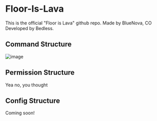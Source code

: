 # Floor-Is-Lava
This is the official "Floor is Lava" github repo. Made by BlueNova, CO Developed by Bedless.

## Command Structure

![image](https://github.com/Bedlesssgod/Floor-Is-Lava/assets/77199633/81262bc6-08d0-430b-acc3-b47ca30158b4)

## Permission Structure
Yea no, you thought

## Config Structure
Coming soon!
